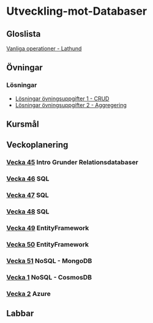 # Utveckling-mot-Databaser

## Gloslista
[Vanliga operationer - Lathund](./assets/Vanliga%20operationer.md)

## Övningar

### Lösningar
* [Lösningar övningsuppgifter 1 - CRUD](./assets/Lösningar/övningar1a.sql)
* [Lösningar övningsuppgifter 2 - Aggregering](./assets/Lösningar/LösningarÖvningar2.sql)

## Kursmål

## Veckoplanering
### [Vecka 45](./assets/V45.md) Intro Grunder Relationsdatabaser
### [Vecka 46](./assets/V46.md) SQL
### [Vecka 47](./assets/V47.md) SQL
### [Vecka 48](./assets/V48.md) SQL
### [Vecka 49](./assets/V49.md) EntityFramework
### [Vecka 50](./assets/V50.md) EntityFramework
### [Vecka 51](./assets/V51.md) NoSQL - MongoDB
### [Vecka 1](./assets/V1.md) NoSQL - CosmosDB
### [Vecka 2](./assets/V2.md) Azure

## Labbar
